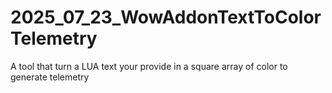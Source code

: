 # 2025_07_23_WowAddonTextToColorTelemetry
A tool that turn a LUA text your provide in a square array of color to generate telemetry
